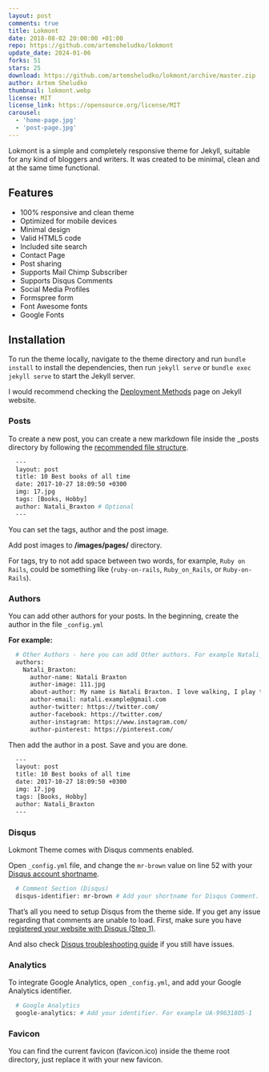 ```yaml
---
layout: post
comments: true
title: Lokmont
date: 2018-08-02 20:00:00 +01:00
repo: https://github.com/artemsheludko/lokmont
update_date: 2024-01-06
forks: 51
stars: 25
download: https://github.com/artemsheludko/lokmont/archive/master.zip
author: Artem Sheludko
thumbnail: lokmont.webp
license: MIT
license_link: https://opensource.org/license/MIT
carousel:
  - 'home-page.jpg'
  - 'post-page.jpg'
---
```


Lokmont is a simple and completely responsive theme for Jekyll, suitable for any kind of bloggers and writers. It was created to be minimal, clean and at the same time functional.

## Features

* 100% responsive and clean theme
* Optimized for mobile devices
* Minimal design
* Valid HTML5 code
* Included site search
* Contact Page
* Post sharing
* Supports Mail Chimp Subscriber
* Supports Disqus Comments
* Social Media Profiles
* Formspree form
* Font Awesome fonts
* Google Fonts

## Installation

To run the theme locally, navigate to the theme directory and run `bundle install` to install the dependencies, then run `jekyll serve` or `bundle exec jekyll serve` to start the Jekyll server.

I would recommend checking the [Deployment Methods](https://jekyllrb.com/docs/deployment-methods/) page on Jekyll website.

### Posts

To create a new post, you can create a new markdown file inside the _posts directory by following the [recommended file structure](https://jekyllrb.com/docs/posts/#creating-post-files).

```sh
  ---
  layout: post
  title: 10 Best books of all time
  date: 2017-10-27 18:09:50 +0300
  img: 17.jpg
  tags: [Books, Hobby]
  author: Natali_Braxton # Optional
  ---
```

You can set the tags, author and the post image.

Add post images to **/images/pages/** directory.

For tags, try to not add space between two words, for example, `Ruby on Rails`, could be something like (`ruby-on-rails`, `Ruby_on_Rails`, or `Ruby-on-Rails`).

### Authors

You can add other authors for your posts. In the beginning, create the author in the file `_config.yml`

**For example:**

```sh
  # Other Authors - here you can add Other authors. For example Natali_Braxton
  authors:
    Natali_Braxton:
      author-name: Natali Braxton
      author-image: 111.jpg
      about-author: My name is Natali Braxton. I love walking, I play the guitar in my spare time. And also write articles about different technologies.
      author-email: natali.example@gmail.com
      author-twitter: https://twitter.com/
      author-facebook: https://twitter.com/
      author-instagram: https://www.instagram.com/
      author-pinterest: https://pinterest.com/
```

Then add the author in a post. Save and you are done.

```sh
  ---
  layout: post
  title: 10 Best books of all time
  date: 2017-10-27 18:09:50 +0300
  img: 17.jpg
  tags: [Books, Hobby]
  author: Natali_Braxton
  ---
```

### Disqus

Lokmont Theme comes with Disqus comments enabled.

Open `_config.yml` file, and change the `mr-brown` value on line 52 with your [Disqus account shortname](https://help.disqus.com/customer/portal/articles/466208).

```sh
  # Comment Section (Disqus)
  disqus-identifier: mr-brown # Add your shortname for Disqus Comment. For example mr-brown
```

That’s all you need to setup Disqus from the theme side. If you get any issue regarding that comments are unable to load. First, make sure you have [registered your website with Disqus (Step 1)](https://help.disqus.com/customer/portal/articles/466182-publisher-quick-start-guide).

And also check [Disqus troubleshooting guide](https://help.disqus.com/customer/portal/articles/472007-i-m-receiving-the-message-%22we-were-unable-to-load-disqus-%22) if you still have issues.

### Analytics

To integrate Google Analytics, open `_config.yml`, and add your Google Analytics identifier.

```sh
  # Google Analytics
  google-analytics: # Add your identifier. For example UA-99631805-1
```

### Favicon

You can find the current favicon (favicon.ico) inside the theme root directory, just replace it with your new favicon.
